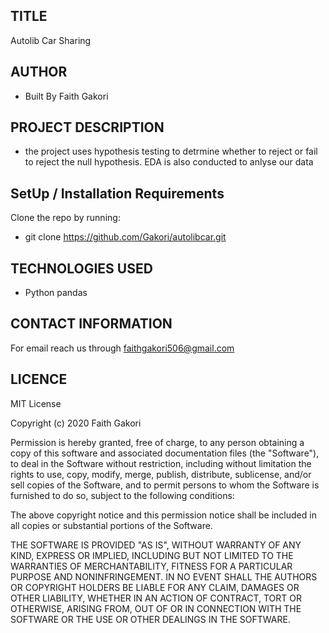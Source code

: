 ##  TITLE
 Autolib Car Sharing

## AUTHOR
 * Built By Faith Gakori

## PROJECT DESCRIPTION
  * the project uses hypothesis testing to detrmine whether to reject or fail to reject the null hypothesis. EDA is also conducted to anlyse our data

## SetUp / Installation Requirements
  Clone the repo by running:
*   git clone https://github.com/Gakori/autolibcar.git

## TECHNOLOGIES USED
* Python pandas

## CONTACT INFORMATION
 For email reach us through faithgakori506@gmail.com

## LICENCE
MIT License

Copyright (c) 2020 Faith Gakori

Permission is hereby granted, free of charge, to any person obtaining a copy of this software and associated documentation files (the "Software"), to deal in the Software without restriction, including without limitation the rights to use, copy, modify, merge, publish, distribute, sublicense, and/or sell copies of the Software, and to permit persons to whom the Software is furnished to do so, subject to the following conditions:

The above copyright notice and this permission notice shall be included in all copies or substantial portions of the Software.

THE SOFTWARE IS PROVIDED "AS IS", WITHOUT WARRANTY OF ANY KIND, EXPRESS OR IMPLIED, INCLUDING BUT NOT LIMITED TO THE WARRANTIES OF MERCHANTABILITY, FITNESS FOR A PARTICULAR PURPOSE AND NONINFRINGEMENT. IN NO EVENT SHALL THE AUTHORS OR COPYRIGHT HOLDERS BE LIABLE FOR ANY CLAIM, DAMAGES OR OTHER LIABILITY, WHETHER IN AN ACTION OF CONTRACT, TORT OR OTHERWISE, ARISING FROM, OUT OF OR IN CONNECTION WITH THE SOFTWARE OR THE USE OR OTHER DEALINGS IN THE SOFTWARE.
